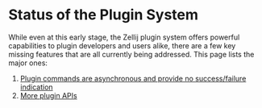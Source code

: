 # Status of the Plugin System
While even at this early stage, the Zellij plugin system offers powerful capabilities to plugin developers and users alike, there are a few key missing features that are all currently being addressed. This page lists the major ones:

1. [Plugin commands are asynchronous and provide no success/failure indication](https://github.com/zellij-org/zellij/issues/2558)
2. [More plugin APIs](https://github.com/zellij-org/zellij/issues/2559)
